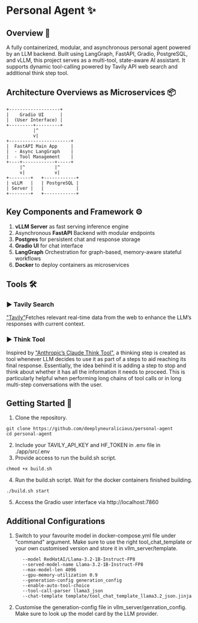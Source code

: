 # Personal Agent ✨

## Overview 🔎
A fully containerized, modular, and asynchronous personal agent powered by an LLM backend. Built using LangGraph, FastAPI, Gradio, PostgreSQL, and vLLM, this project serves as a multi-tool, state-aware AI assistant. It supports dynamic tool-calling powered by Tavily API web search and additional think step tool.

## Architecture Overviews as Microservices 📦
```
+-------------------+
|    Gradio UI      |
|  (User Interface) |
+---------+---------+
          |^
          v|
+-----------------------+
|  FastAPI Main App     |
|  - Async LangGraph    |
|  - Tool Management    |
+----+------------+-----+
     |^           |^
     v|           v|
+--------+   +------------+
| vLLM   |   | PostgreSQL |
| Server |   |            |
+--------+   +------------+

```

## Key Components and Framework ⚙
1. **vLLM Server** as fast serving inference engine
2. Asynchronous **FastAPI** Backend with modular endpoints
3. **Postgres** for persistent chat and response storage
4. **Gradio UI** for chat interface
5. **LangGraph** Orchestration for graph-based, memory-aware stateful workflows
6. **Docker** to deploy containers as microservices

## Tools 🛠️ 
### ▶ Tavily Search
["Tavily"](https://www.tavily.com/)Fetches relevant real-time data from the web to enhance the LLM’s responses with current context.
### ▶ Think Tool
Inspired by ["Anthropic’s Claude Think Tool"](https://www.anthropic.com/engineering/claude-think-tool), a thinking step is created as tool whenever LLM decides to use it as part of a steps to aid reaching its final response. Essentially, the idea behind it is adding a step to stop and think about whether it has all the information it needs to proceed. This is particularly helpful when performing long chains of tool calls or in long multi-step conversations with the user.


## Getting Started 📌
1. Clone the repository.
```
git clone https://github.com/deeplyneuralicious/personal-agent
cd personal-agent
```
2. Include your TAVILY_API_KEY and HF_TOKEN in .env file in ./app/src/.env
3. Provide access to run the build.sh script.
```
chmod +x build.sh
```
4. Run the build.sh script. Wait for the docker containers finished building.
```
./build.sh start
```
5. Access the Gradio user interface via http://localhost:7860

## Additional Configurations
1. Switch to your favourite model in docker-compose.yml file under "command" argument. Make sure to use the right tool_chat_template or your own customised version and store it in vllm_server/template. 
```
      --model RedHatAI/Llama-3.2-1B-Instruct-FP8
      --served-model-name Llama-3.2-1B-Instruct-FP8
      --max-model-len 4096
      --gpu-memory-utilization 0.9
      --generation-config generation_config
      --enable-auto-tool-choice
      --tool-call-parser llama3_json
      --chat-template template/tool_chat_template_llama3.2_json.jinja
``` 
2. Customise the generation-config file in vllm_server/genration_config. Make sure to look up the model card by the LLM provider.
 
